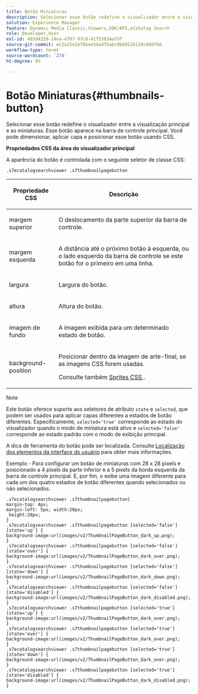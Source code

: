 ```yaml
---
title: Botão Miniaturas
description: Selecionar esse botão redefine o visualizador entre a visualização principal e as miniaturas. Esse botão aparece na barra de controle principal. Você pode dimensionar, aplicar capa e posicionar esse botão usando CSS.
solution: Experience Manager
feature: Dynamic Media Classic,Viewers,SDK/API,eCatalog Search
role: Developer,User
exl-id: 465d4320-14ea-4f07-97c0-41f53034a7df
source-git-commit: ec2a15e2e76bae5da4fbabc9b6912b12dc080f66
workflow-type: tm+mt
source-wordcount: '274'
ht-degree: 0%

---
```


# Botão Miniaturas{#thumbnails-button}

Selecionar esse botão redefine o visualizador entre a visualização principal e as miniaturas. Esse botão aparece na barra de controle principal. Você pode dimensionar, aplicar capa e posicionar esse botão usando CSS.

<!--<a id="section_6C008EE11212461FA744F2540D38C295"></a>-->

**Propriedades CSS da área do visualizador principal**

A aparência do botão é controlada com o seguinte seletor de classe CSS:

`.s7ecatalogsearchviewer .s7thumbnailpagebutton`

<table id="table_94EE3F5BBE4547C0B4943471CEE7EDE4"> 
 <thead> 
  <tr> 
   <th colname="col1" class="entry"> <p> Propriedade CSS </p> </th> 
   <th colname="col2" class="entry"> <p>Descrição </p> </th> 
  </tr> 
 </thead>
 <tbody> 
  <tr> 
   <td colname="col1"> <p> <span class="codeph"> margem superior </span> </p> </td> 
   <td colname="col2"> <p> O deslocamento da parte superior da barra de controle. </p> </td> 
  </tr> 
  <tr> 
   <td colname="col1"> <p> <span class="codeph"> margem esquerda </span> </p> </td> 
   <td colname="col2"> <p> A distância até o próximo botão à esquerda, ou o lado esquerdo da barra de controle se este botão for o primeiro em uma linha. </p> </td> 
  </tr> 
  <tr> 
   <td colname="col1"> <p> <span class="codeph"> largura </span> </p> </td> 
   <td colname="col2"> <p>Largura do botão. </p> </td> 
  </tr> 
  <tr> 
   <td colname="col1"> <p> <span class="codeph"> altura </span> </p> </td> 
   <td colname="col2"> <p>Altura do botão. </p> </td> 
  </tr> 
  <tr> 
   <td colname="col1"> <p> <span class="codeph"> imagem de fundo </span> </p> </td> 
   <td colname="col2"> <p>A imagem exibida para um determinado estado de botão. </p> </td> 
  </tr> 
  <tr> 
   <td colname="col1"> <p> <span class="codeph"> background-position </span> </p> </td> 
   <td colname="col2"> <p> Posicionar dentro da imagem de arte-final, se as imagens CSS forem usadas. </p> <p>Consulte também <a href="../../../c-html5-s7-aem-asset-viewers/c-html5-ecatsearch-viewer-about/c-html5-ecatsearch-viewer-customizingviewer/c-html5-ecatsearch-viewer-customizingviewer.md#section-9d570f95eb2443aca74c1b02f6e89aff" format="dita" scope="local"> Sprites CSS </a>. </p> </td> 
  </tr> 
 </tbody> 
</table>

>[!NOTE]
>
>Este botão oferece suporte aos seletores de atributo `state` e `selected`, que podem ser usados para aplicar capas diferentes a estados de botão diferentes. Especificamente, `selected='true'` corresponde ao estado do visualizador quando o modo de miniatura está ativo e `selected='false'` corresponde ao estado padrão com o modo de exibição principal.

A dica de ferramenta do botão pode ser localizada. Consulte [Localização dos elementos da interface do usuário](../../../c-html5-s7-aem-asset-viewers/c-html5-ecatsearch-viewer-about/c-html5-ecatsearch-viewer-localization.md#concept-cbfc39344c494eb7b9f6a272cff0cc74) para obter mais informações.

Exemplo - Para configurar um botão de miniaturas com 28 x 28 pixels e posicionado a 4 pixels da parte inferior e a 5 pixels da borda esquerda da barra de controle principal. E, por fim, o exibe uma imagem diferente para cada um dos quatro estados de botão diferentes quando selecionados ou não selecionados.

```
.s7ecatalogsearchviewer .s7thumbnailpagebutton{ 
margin-top: 4px; 
margin-left: 5px; width:28px; 
 height:28px; 
} 
.s7ecatalogsearchviewer .s7thumbnailpagebutton [selected='false'][state='up'] { 
background-image:url(images/v2/ThumbnailPageButton_dark_up.png); 
} 
.s7ecatalogsearchviewer .s7thumbnailpagebutton [selected='false'][state='over'] { 
background-image:url(images/v2/ThumbnailPageButton_dark_over.png); 
} 
.s7ecatalogsearchviewer .s7thumbnailpagebutton [selected='false'][state='down'] { 
background-image:url(images/v2/ThumbnailPageButton_dark_down.png); 
} 
.s7ecatalogsearchviewer .s7thumbnailpagebutton [selected='false'][state='disabled'] { 
background-image:url(images/v2/ThumbnailPageButton_dark_disabled.png); 
} 
.s7ecatalogsearchviewer .s7thumbnailpagebutton [selected='true'][state='up'] { 
background-image:url(images/v2/ThumbnailPageButton_dark_over.png); 
} 
.s7ecatalogsearchviewer .s7thumbnailpagebutton [selected='true'][state='over'] { 
background-image:url(images/v2/ThumbnailPageButton_dark_over.png); 
} 
.s7ecatalogsearchviewer .s7thumbnailpagebutton [selected='true'][state='down'] { 
background-image:url(images/v2/ThumbnailPageButton_dark_over.png); 
} 
.s7ecatalogsearchviewer .s7thumbnailpagebutton [selected='true'][state='disabled'] { 
background-image:url(images/v2/ThumbnailPageButton_dark_disabled.png); 
}
```
